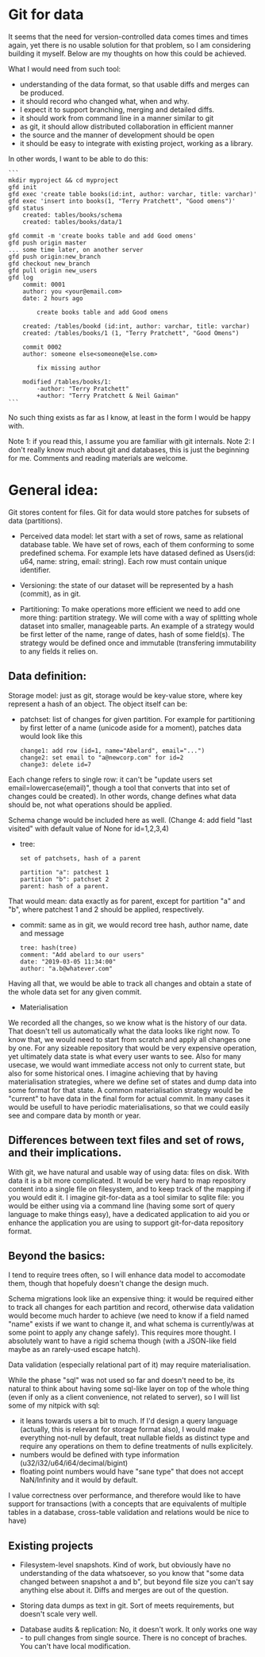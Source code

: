 # Git for data

It seems that the need for version-controlled data comes times and times again,
yet there is no usable solution for that problem, so I am considering building it myself.
Below are my thoughts on how this could be achieved.


What I would need from such tool:

- understanding of the data format, so that usable diffs and merges can be produced.
- it should record who changed what, when and why.
- I expect it to support branching, merging and detailed diffs.
- it should work from command line in a manner similar to git
- as git, it should allow distributed collaboration in efficient manner
- the source and the manner of development should be open
- it should be easy to integrate with existing project, working as a library.

In other words, I want to be able to do this:

    ```
    mkdir myproject && cd myproject
    gfd init
    gfd exec 'create table books(id:int, author: varchar, title: varchar)'
    gfd exec 'insert into books(1, "Terry Pratchett", "Good omens")'
    gfd status
        created: tables/books/schema
        created: tables/books/data/1

    gfd commit -m 'create books table and add Good omens'
    gfd push origin master
    ... some time later, on another server
    gfd push origin:new_branch
    gfd checkout new_branch
    gfd pull origin new_users
    gfd log 
        commit: 0001
        author: you <your@email.com>
        date: 2 hours ago

            create books table and add Good omens

        created: /tables/bookd (id:int, author: varchar, title: varchar)
        created: /tables/books/1 (1, "Terry Pratchett", "Good Omens")

        commit 0002
        author: someone else<someone@else.com>

            fix missing author

        modified /tables/books/1: 
            -author: "Terry Pratchett"
            +author: "Terry Pratchett & Neil Gaiman"
    ```


No such thing exists as far as I know, at least in the form I would be happy with.

Note 1: if you read this, I assume you are familiar with git internals.
Note 2: I don't really know much about git and databases, this is just the beginning for me. Comments and reading materials are welcome.


# General idea:

Git stores content for files. Git for data would store patches for subsets of data (partitions).

* Perceived data model: let start with a set of rows, same as relational database table. We have set of rows, each of them conforming to some predefined schema. For example lets have datased defined as Users(id: u64, name: string, email: string). Each row must contain unique identifier.

* Versioning: the state of our dataset will be represented by a hash (commit), as in git.

* Partitioning: To make operations more efficient we need to add one more thing: partition strategy. We will come with a way of splitting whole dataset into smaller, manageable parts.
An example of a strategy would be first letter of the name, range of dates, hash of some field(s).
The strategy would be defined once and immutable (transfering immutability to any fields it relies on.

## Data definition:

Storage model: just as git, storage would be key-value store, where key represent a hash of an object.
The object itself can be:

* patchset: list of changes for given partition. For example for partitioning by first letter of a name (unicode aside for a moment), patches data would look like this


    ```
    change1: add row (id=1, name="Abelard", email="...")
    change2: set email to "a@newcorp.com" for id=2
    change3: delete id=7
    ```

Each change refers to single row: it can't be "update users set email=lowercase(email)", though a tool that converts that into set of changes could be created). In other words, change defines what data should be, not what operations should be applied.

Schema change would be included here as well. (Change 4: add field "last visited" with default value of None for id=1,2,3,4)

* tree:

    ```
    set of patchsets, hash of a parent

    partition "a": patchest 1
    partition "b": patchset 2
    parent: hash of a parent.
    ```

That would mean: data exactly as for parent, except for partition "a" and "b", where patchest 1 and 2 should be applied, respectively.

* commit: same as in git, we would record tree hash, author name, date and message

    ```
    tree: hash(tree)
    comment: "Add abelard to our users"
    date: "2019-03-05 11:34:00"
    author: "a.b@whatever.com"
    ```

Having all that, we would be able to track all changes and obtain a state of the whole data set for any given commit.


* Materialisation

We recorded all the changes, so we know what is the history of our data. That doesn't tell us automatically what the data looks like right now. To know that, we would need to start from scratch and apply all changes one by one. For any sizeable repository that would be very expensive operation, yet ultimately data state is what every user wants to see. Also for many usecase, we would want immediate access not only to current state, but also for some historical ones. I imagine achieving that by having materialisation strategies, where we define set of states and dump data into some format for that state. A common materialisation strategy would be "current" to have data in the final form for actual commit. In many cases it would be usefull to have periodic materialisations, so that we could easily see and compare data by month or year.


## Differences between text files and set of rows, and their implications.

With git, we have natural and usable way of using data: files on disk. With data it is a bit more complicated. It would be very hard to map repository content into a single file on filesystem, and to keep track of the mapping if you would edit it. I imagine git-for-data as a tool similar to sqlite file: you would be either using via a command line (having some sort of query language to make things easy), have a dedicated application to aid you or enhance the application you are using to support git-for-data repository format.


## Beyond the basics:

I tend to require trees often, so I will enhance data model to accomodate them, though that hopefuly doesn't change the design much.

Schema migrations look like an expensive thing: it would be required either to track all changes for each partition and record, otherwise data validation would become much harder to achieve (we need to know if a field named "name" exists if we want to change it, and what schema is currently/was at some point to apply any change safely). This requires more thought. I absolutely want to have a rigid schema though (with a JSON-like field maybe as an rarely-used escape hatch).

Data validation (especially relational part of it) may require materialisation.

While the phase "sql" was not used so far and doesn't need to be, its natural to think about having some sql-like layer on top of the whole thing (even if only as a client convenience, not related to server), so I will list some of my nitpick with sql:

* it leans towards users a bit to much. If I'd design a query language (actually, this is relevant for storage format also), I would make everything not-null by default, treat nullable fields as distinct type and require any operations on them to define treatments of nulls explicitely.
* numbers would be defined with type information (u32/i32/u64/i64/decimal/bigint)
* floating point numbers would have "sane type" that does not accept NaN/Infinity and it would by default.

I value correctness over performance, and therefore would like to have support for transactions (with a concepts that are equivalents of multiple tables in a database, cross-table validation and relations would be nice to have) 



## Existing projects

* Filesystem-level snapshots. Kind of work, but obviously have no understanding of the data whatsoever,
so you know that "some data changed between snapshot a and b", but beyond file size you can't say anything else about it. Diffs and merges are out of the question.

* Storing data dumps as text in git. Sort of meets requirements, but doesn't scale very well.

* Database audits & replication: No, it doesn't work. It only works one way - to pull changes from single source. There is no concept of braches. You can't have local modification.

